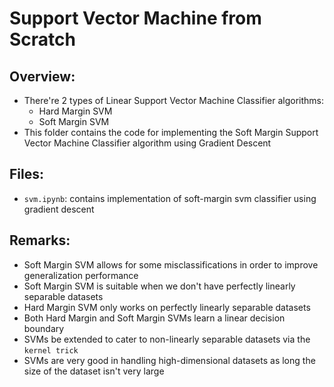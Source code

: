 # Support Vector Machine from Scratch

## Overview:
- There're 2 types of Linear Support Vector Machine Classifier algorithms:
  - Hard Margin SVM
  - Soft Margin SVM
- This folder contains the code for implementing the Soft Margin Support Vector Machine Classifier algorithm using Gradient Descent

## Files:
- `svm.ipynb`: contains implementation of soft-margin svm classifier using gradient descent

## Remarks:
- Soft Margin SVM allows for some misclassifications in order to improve generalization performance
- Soft Margin SVM is suitable when we don't have perfectly linearly separable datasets
- Hard Margin SVM only works on perfectly linearly separable datasets
- Both Hard Margin and Soft Margin SVMs learn a linear decision boundary
- SVMs be extended to cater to non-linearly separable datasets via the `kernel trick`
- SVMs are very good in handling high-dimensional datasets as long the size of the dataset isn't very large
